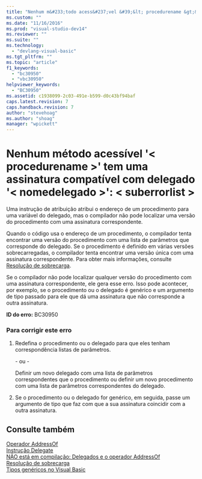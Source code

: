 ```yaml
---
title: "Nenhum m&#233;todo acess&#237;vel &#39;&lt; procedurename &gt;&#39; tem uma assinatura compat&#237;vel com delegado &#39;&lt; nomedelegado &gt;&#39;: &lt; suberrorlist &gt; | Microsoft Docs"
ms.custom: ""
ms.date: "11/16/2016"
ms.prod: "visual-studio-dev14"
ms.reviewer: ""
ms.suite: ""
ms.technology: 
  - "devlang-visual-basic"
ms.tgt_pltfrm: ""
ms.topic: "article"
f1_keywords: 
  - "bc30950"
  - "vbc30950"
helpviewer_keywords: 
  - "BC30950"
ms.assetid: c1938099-2c03-491e-b599-d0c43bf94baf
caps.latest.revision: 7
caps.handback.revision: 7
author: "stevehoag"
ms.author: "shoag"
manager: "wpickett"
---
```

# Nenhum m&#233;todo acess&#237;vel &#39;&lt; procedurename &gt;&#39; tem uma assinatura compat&#237;vel com delegado &#39;&lt; nomedelegado &gt;&#39;: &lt; suberrorlist &gt;
Uma instrução de atribuição atribui o endereço de um procedimento para uma variável do delegado, mas o compilador não pode localizar uma versão do procedimento com uma assinatura correspondente.  
  
 Quando o código usa o endereço de um procedimento, o compilador tenta encontrar uma versão do procedimento com uma lista de parâmetros que corresponde do delegado. Se o procedimento é definido em várias versões sobrecarregadas, o compilador tenta encontrar uma versão única com uma assinatura correspondente. Para obter mais informações, consulte [Resolução de sobrecarga](/dotnet/visual-basic/programming-guide/language-features/procedures/overload-resolution).  
  
 Se o compilador não pode localizar qualquer versão do procedimento com uma assinatura correspondente, ele gera esse erro. Isso pode acontecer, por exemplo, se o procedimento ou o delegado é genérico e um argumento de tipo passado para ele que dá uma assinatura que não corresponde a outra assinatura.  
  
 **ID do erro:** BC30950  
  
### Para corrigir este erro  
  
1.  Redefina o procedimento ou o delegado para que eles tenham correspondência listas de parâmetros.  
  
     \- ou \-  
  
     Definir um novo delegado com uma lista de parâmetros correspondentes que o procedimento ou definir um novo procedimento com uma lista de parâmetros correspondentes do delegado.  
  
2.  Se o procedimento ou o delegado for genérico, em seguida, passe um argumento de tipo que faz com que a sua assinatura coincidir com a outra assinatura.  
  
## Consulte também  
 [Operador AddressOf](/dotnet/visual-basic/language-reference/operators/addressof-operator)   
 [Instrução Delegate](/dotnet/visual-basic/language-reference/statements/delegate-statement)   
 [NÃO está em compilação: Delegados e o operador AddressOf](http://msdn.microsoft.com/pt-br/7b2ed932-8598-4355-b2f7-5cedb23ee86f)   
 [Resolução de sobrecarga](/dotnet/visual-basic/programming-guide/language-features/procedures/overload-resolution)   
 [Tipos genéricos no Visual Basic](/dotnet/visual-basic/programming-guide/language-features/data-types/generic-types)